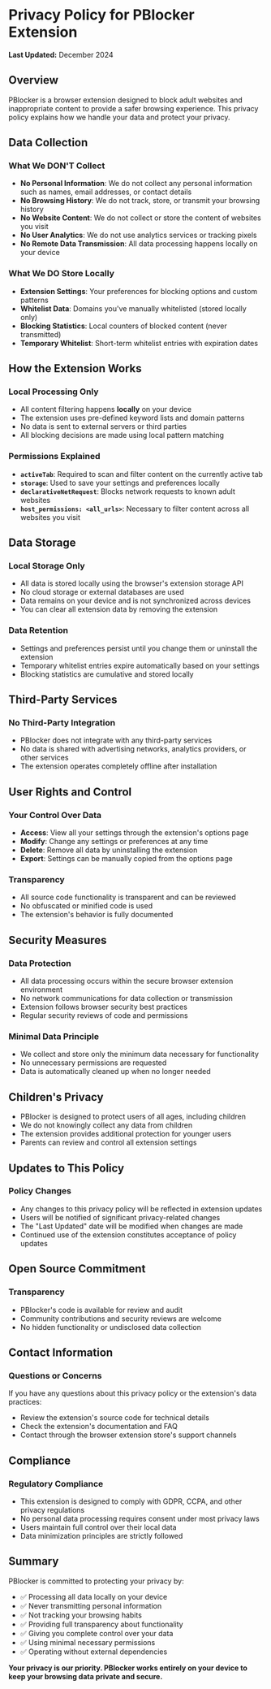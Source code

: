 # Privacy Policy for PBlocker Extension

**Last Updated:** December 2024

## Overview

PBlocker is a browser extension designed to block adult websites and inappropriate content to provide a safer browsing experience. This privacy policy explains how we handle your data and protect your privacy.

## Data Collection

### What We DON'T Collect

- **No Personal Information**: We do not collect any personal information such as names, email addresses, or contact details
- **No Browsing History**: We do not track, store, or transmit your browsing history
- **No Website Content**: We do not collect or store the content of websites you visit
- **No User Analytics**: We do not use analytics services or tracking pixels
- **No Remote Data Transmission**: All data processing happens locally on your device

### What We DO Store Locally

- **Extension Settings**: Your preferences for blocking options and custom patterns
- **Whitelist Data**: Domains you've manually whitelisted (stored locally only)
- **Blocking Statistics**: Local counters of blocked content (never transmitted)
- **Temporary Whitelist**: Short-term whitelist entries with expiration dates

## How the Extension Works

### Local Processing Only

- All content filtering happens **locally** on your device
- The extension uses pre-defined keyword lists and domain patterns
- No data is sent to external servers or third parties
- All blocking decisions are made using local pattern matching

### Permissions Explained

- **`activeTab`**: Required to scan and filter content on the currently active tab
- **`storage`**: Used to save your settings and preferences locally
- **`declarativeNetRequest`**: Blocks network requests to known adult websites
- **`host_permissions: <all_urls>`**: Necessary to filter content across all websites you visit

## Data Storage

### Local Storage Only

- All data is stored locally using the browser's extension storage API
- No cloud storage or external databases are used
- Data remains on your device and is not synchronized across devices
- You can clear all extension data by removing the extension

### Data Retention

- Settings and preferences persist until you change them or uninstall the extension
- Temporary whitelist entries expire automatically based on your settings
- Blocking statistics are cumulative and stored locally

## Third-Party Services

### No Third-Party Integration

- PBlocker does not integrate with any third-party services
- No data is shared with advertising networks, analytics providers, or other services
- The extension operates completely offline after installation

## User Rights and Control

### Your Control Over Data

- **Access**: View all your settings through the extension's options page
- **Modify**: Change any settings or preferences at any time
- **Delete**: Remove all data by uninstalling the extension
- **Export**: Settings can be manually copied from the options page

### Transparency

- All source code functionality is transparent and can be reviewed
- No obfuscated or minified code is used
- The extension's behavior is fully documented

## Security Measures

### Data Protection

- All data processing occurs within the secure browser extension environment
- No network communications for data collection or transmission
- Extension follows browser security best practices
- Regular security reviews of code and permissions

### Minimal Data Principle

- We collect and store only the minimum data necessary for functionality
- No unnecessary permissions are requested
- Data is automatically cleaned up when no longer needed

## Children's Privacy

- PBlocker is designed to protect users of all ages, including children
- We do not knowingly collect any data from children
- The extension provides additional protection for younger users
- Parents can review and control all extension settings

## Updates to This Policy

### Policy Changes

- Any changes to this privacy policy will be reflected in extension updates
- Users will be notified of significant privacy-related changes
- The "Last Updated" date will be modified when changes are made
- Continued use of the extension constitutes acceptance of policy updates

## Open Source Commitment

### Transparency

- PBlocker's code is available for review and audit
- Community contributions and security reviews are welcome
- No hidden functionality or undisclosed data collection

## Contact Information

### Questions or Concerns

If you have any questions about this privacy policy or the extension's data practices:

- Review the extension's source code for technical details
- Check the extension's documentation and FAQ
- Contact through the browser extension store's support channels

## Compliance

### Regulatory Compliance

- This extension is designed to comply with GDPR, CCPA, and other privacy regulations
- No personal data processing requires consent under most privacy laws
- Users maintain full control over their local data
- Data minimization principles are strictly followed

## Summary

PBlocker is committed to protecting your privacy by:

- ✅ Processing all data locally on your device
- ✅ Never transmitting personal information
- ✅ Not tracking your browsing habits
- ✅ Providing full transparency about functionality
- ✅ Giving you complete control over your data
- ✅ Using minimal necessary permissions
- ✅ Operating without external dependencies

**Your privacy is our priority. PBlocker works entirely on your device to keep your browsing data private and secure.**
